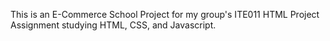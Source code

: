 This is an E-Commerce School Project for my group's ITE011 HTML Project Assignment studying HTML, CSS, and Javascript.
